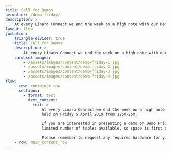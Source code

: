 ```yaml
---
title: Call for Demos
permalink: /demo-friday/
description: >
    At every Linaro Connect we end the week on a high note with our Demo Friday Technology Showcase.
layout: flow
jumbotron:
    triangle-divider: true
    title: Call for Demos
    description: >
        At every Linaro Connect we end the week on a high note with our Demo Friday Technology Showcase.
    carousel-images:
        - /assets/images/content/demo-friday-1.jpg
        - /assets/images/content/demo-friday-2.jpg
        - /assets/images/content/demo-friday-3.jpg
        - /assets/images/content/demo-friday-4.jpg
flow:
    - row: container_row
      sections:
        - format: text
          text_content:
            text: >
                At every Linaro Connect we end the week on a high note with our Demo Friday Technology Showcase. Demo Friday will be
                held on Friday 5 April 2019 from 12pm-2pm.

                If you are interested in presenting a demo on Demo Friday, please request demo space via the form below. There are a
                limited number of tables available, so space is first come first served!

                Please remember to request any required hardware for your demo.
    - row: main_content_row
---
```

<div class="cognito">
    <script src="https://services.cognitoforms.com/s/KvRQmIn2dku6k6gGP711jw"></script>
    <script>Cognito.load("forms", { id: "17" });</script>
</div>

